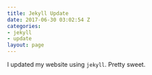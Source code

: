 ```yaml
---
title: Jekyll Update
date: 2017-06-30 03:02:54 Z
categories:
- jekyll
- update
layout: page
---
```


I updated my website using `jekyll`. Pretty sweet.
